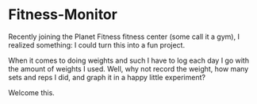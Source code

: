 Fitness-Monitor
===============
Recently joining the Planet Fitness fitness center (some call it a gym), I realized something: I could turn this into a fun project.

When it comes to doing weights and such I have to log each day I go with the amount of weights I used.  Well, why not record the weight, how many sets and reps I did, and graph it in a happy little experiment?

Welcome this.
